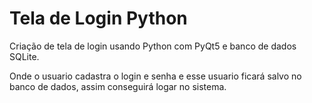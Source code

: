 # Tela de Login Python

Criação de tela de login usando Python com PyQt5 e banco de dados SQLite.
 
Onde o usuario cadastra o login e senha e esse usuario ficará salvo no banco de dados, assim conseguirá logar no sistema.



